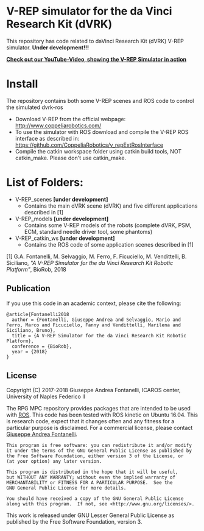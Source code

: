 V-REP simulator for the da Vinci Research Kit (dVRK)
====================
This repository has code related to daVinci Research Kit (dVRK) V-REP simulator.
**Under development!!!**

[**Check out our YouTube-Video, showing the V-REP Simulator in action**](https://youtu.be/_flffuIevbw)


# Install
The repository contains both some V-REP scenes and ROS code to control the simulated dvrk-ros
* Download V-REP from the official webpage: http://www.coppeliarobotics.com/
* To use the simulator with ROS download and compile the V-REP ROS interface as described in: https://github.com/CoppeliaRobotics/v_repExtRosInterface
* Compile the catkin workspace folder using catkin build tools, NOT catkin_make. Please don't use catkin_make.

# List of Folders:
* V-REP_scenes **[under development]** 
  * Contains the main dVRK scene (dVRK) and five different applications described in [1]
* V-REP_models **[under development]**
  * Contains some V-REP models of the robots (complete dVRK, PSM, ECM, standard needle driver tool, some phantoms)
* V-REP_catkin_ws **[under development]**
  * Contains the ROS code of some application scenes described in [1]
  
[1]  G.A. Fontanelli, M. Selvaggio, M. Ferro, F. Ficuciello, M. Vendittelli, B. Siciliano, *"A V-REP Simulator for the da Vinci Research Kit Robotic Platform"*, BioRob, 2018
  
## Publication
If you use this code in an academic context, please cite the following:

```
@article{Fontanelli2018
  author = {Fontanelli, Giuseppe Andrea and Selvaggio, Mario and Ferro, Marco and Ficuciello, Fanny and Vendittelli, Marilena and Siciliano, Bruno},
  title = {A V-REP Simulator for the da Vinci Research Kit Robotic Platform},
  conference = {BioRob},
  year = {2018}
}
```


## License

Copyright (C) 2017-2018 Giuseppe Andrea Fontanelli, ICAROS center, University of Naples Federico II

The RPG MPC repository provides packages that are intended to be used with [ROS](http://www.ros.org/). 
This code has been tested with ROS kinetic on Ubuntu 16.04.
This is research code, expect that it changes often and any fitness for a particular purpose is disclaimed.
For a commercial license, please contact [Giuseppe Andrea Fontanelli](giuseppeandrea.fontanelli@unina.it).

```
This program is free software: you can redistribute it and/or modify
it under the terms of the GNU General Public License as published by
the Free Software Foundation, either version 3 of the License, or
(at your option) any later version.

This program is distributed in the hope that it will be useful,
but WITHOUT ANY WARRANTY; without even the implied warranty of
MERCHANTABILITY or FITNESS FOR A PARTICULAR PURPOSE.  See the
GNU General Public License for more details.

You should have received a copy of the GNU General Public License
along with this program.  If not, see <http://www.gnu.org/licenses/>.
```

This work is released under GNU Lesser General Public License as published by the Free Software Foundation, version 3.


